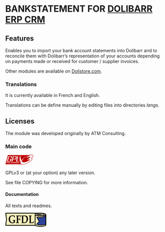 # BANKSTATEMENT FOR <a href="https://www.dolibarr.org">DOLIBARR ERP CRM</a>

## Features
Enables you to import your bank account statements into Dolibarr and to reconcile them
with Dolibarr’s representation of your accounts depending on payments made or received
for customer / supplier invoices.

Other modules are available on [Dolistore.com](https://www.dolistore.com).

### Translations
It is currently available in French and English. 

Translations can be define manually by editing files into directories *langs*. 

Licenses
--------
The module was developed originally by ATM Consulting.

### Main code

![GPLv3 logo](img/gplv3.png)

GPLv3 or (at your option) any later version.

See file COPYING for more information.

#### Documentation

All texts and readmes.

![GFDL logo](img/gfdl.png)
